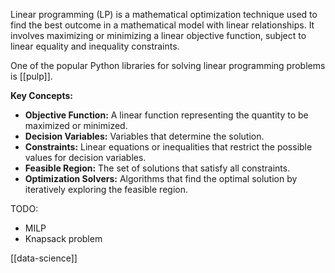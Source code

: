 Linear programming (LP) is a mathematical optimization technique used to find the best outcome in a mathematical model with linear relationships. It involves maximizing or minimizing a linear objective function, subject to linear equality and inequality constraints. 

One of the popular Python libraries for solving linear programming problems is [[pulp]]. 

**Key Concepts:**

- **Objective Function:** A linear function representing the quantity to be maximized or minimized.
- **Decision Variables:** Variables that determine the solution.
- **Constraints:** Linear equations or inequalities that restrict the possible values for decision variables.
- **Feasible Region:** The set of solutions that satisfy all constraints.
- **Optimization Solvers:** Algorithms that find the optimal solution by iteratively exploring the feasible region.

TODO: 
- MILP
- Knapsack problem

[[data-science]]

